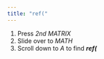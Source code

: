 ```yaml
---
title: "ref("
---
```


1. Press *2nd MATRIX*
2. Slide over to *MATH*
3. Scroll down to *A* to find ***ref(***

